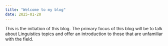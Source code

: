 ```yaml
---
title: "Welcome to my blog"
date: 2025-01-20
---
```


This is the initiation of this blog. The primary focus of this blog will be to talk about Linguistics topics and offer an introduction to those that are unfamiliar with the field.
<object data="{{ post.assets/IPA_Kiel_2020_full.pdf }}" width="1000" height="1000" type='application/pdf'/>
